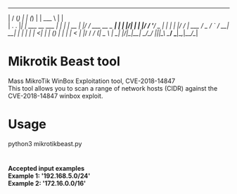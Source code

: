 >
___  ____ _            _____ _ _     ______                _   
|  \/  (_) |          |_   _(_) |    | ___ \              | |  
| .  . |_| | ___ __ ___ | |  _| | __ | |_/ / ___  __ _ ___| |_ 
| |\/| | | |/ / '__/ _ \| | | | |/ / | ___ \/ _ \/ _` / __| __|
| |  | | |   <| | | (_) | | | |   <  | |_/ /  __/ (_| \__ \ |_ 
\_|  |_/_|_|\_\_|  \___/\_/ |_|_|\_\ \____/ \___|\__,_|___/\__|
                                                               
                                                               
                                                               
# Mikrotik Beast tool
  Mass MikroTik WinBox Exploitation tool, CVE-2018-14847     
  This tool allows you to scan a range of network hosts (CIDR) against the CVE-2018-14847 winbox exploit.
  
# Usage 
  python3 mikrotikbeast.py
# 
 <b>Accepted input examples<br/>
 Example 1: '192.168.5.0/24'<br/>
 Example 2: '172.16.0.0/16'<br/>

